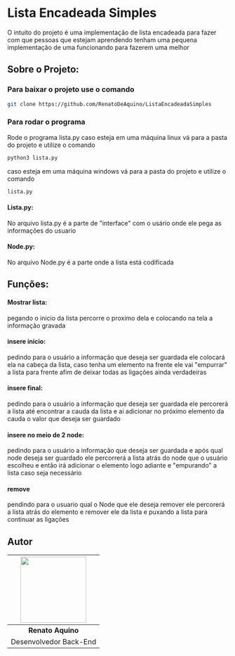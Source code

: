# Lista Encadeada Simples
O intuito do projeto é uma implementação de lista encadeada para fazer com que pessoas que estejam aprendendo tenham uma pequena implementação de uma funcionando para fazerem uma melhor

## Sobre o Projeto:
### Para baixar o projeto use o comando 
```sh
git clone https://github.com/RenatoDeAquino/ListaEncadeadaSimples
``` 

### Para rodar o programa
Rode o programa lista.py
caso esteja em uma máquina linux vá para a pasta do projeto e utilize o comando 
```sh
python3 lista.py
```

caso esteja em uma máquina windows vá para a pasta do projeto e utilize o comando
```sh
lista.py
```

#### Lista.py:
  No arquivo lista.py é a parte de "interface" com o usário onde ele pega as informações do usuario
#### Node.py:
No arquivo Node.py é a parte onde a lista está codificada
## Funções:
  #### Mostrar lista:
  pegando o inicio da lista percorre o proximo dela e colocando na tela a informação gravada
  #### insere inicio:
  pedindo para o usuário a informação que deseja ser guardada ele colocará ela na cabeça da lista, caso tenha um elemento na frente ele vai "empurrar" a lista para frente afim de deixar todas as ligações ainda verdadeiras
  #### insere final:
  pedindo para o usuário a informação que deseja ser guardada ele percorerá a lista até encontrar a cauda da lista e ai adicionar no próximo elemento da cauda o valor que deseja ser guardado
  #### insere no meio de 2 node:
  pedindo para o usuário a informação que deseja ser guardada e após qual node deseja ser guardado ele percorrerá a lista atrás do node que o usuário escolheu e então irá adicionar o elemento logo adiante e "empurando" a lista caso seja necessário
  #### remove
  pendindo para o usuario qual o Node que ele deseja remover ele percorerá a lista atrás do elemento e remover ele da lista e puxando a lista para continuar as ligações

## Autor
| <img src="https://user-images.githubusercontent.com/43344209/77370723-43bcc280-6d40-11ea-81e2-5d4922c9f4a1.jpeg" width="150"/> |
| :--------------------: |
| **Renato Aquino**      |
| Desenvolvedor Back-End |
